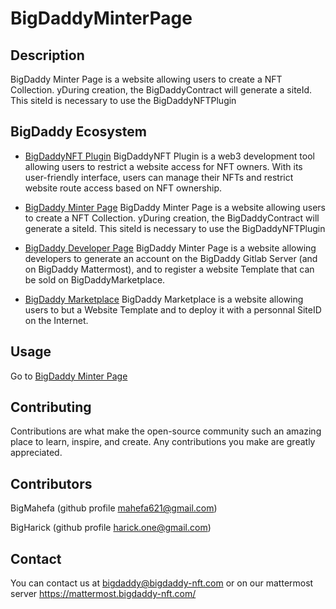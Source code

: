 # BigDaddyMinterPage


## Description

BigDaddy Minter Page is a website allowing users to create a NFT Collection. yDuring creation, the BigDaddyContract will generate a siteId. This siteId is necessary to use the BigDaddyNFTPlugin

## BigDaddy Ecosystem

- [BigDaddyNFT Plugin](https://gitlab.bigdaddy-nft.com/bigdaddycore/bigdaddynftplugin)
  BigDaddyNFT Plugin is a web3 development tool allowing users to restrict a website access for NFT owners. With its user-friendly interface, users can manage their NFTs and restrict website route access based on NFT ownership.
  
- [BigDaddy Minter Page](https://gitlab.bigdaddy-nft.com/bigdaddycore/bigdaddymintersite)
  BigDaddy Minter Page is a website allowing users to create a NFT Collection. yDuring creation, the BigDaddyContract will generate a siteId. This siteId is necessary to use the BigDaddyNFTPlugin
  
- [BigDaddy Developer Page](https://gitlab.bigdaddy-nft.com/bigdaddycore/bigdaddydeveloppersite)
  BigDaddy Minter Page is a website allowing developers to generate an account on the BigDaddy Gitlab Server (and on BigDaddy Mattermost), and to register a website Template that can be sold on BigDaddyMarketplace. 
  
- [BigDaddy Marketplace](https://gitlab.bigdaddy-nft.com/bigdaddycore/bigdaddymarketplace)
  BigDaddy Marketplace is a website allowing users to but a Website Template and to deploy it with a personnal SiteID on the Internet.


## Usage

Go to [BigDaddy Minter Page](http://bigdaddycore.app.bigdaddy-nft.com/bigdaddymintersite/)


## Contributing

Contributions are what make the open-source community such an amazing place to learn, inspire, and create. Any contributions you make are greatly appreciated.


## Contributors

BigMahefa (github profile mahefa621@gmail.com)

BigHarick (github profile harick.one@gmail.com)


## Contact

You can contact us at bigdaddy@bigdaddy-nft.com or on our mattermost server https://mattermost.bigdaddy-nft.com/

